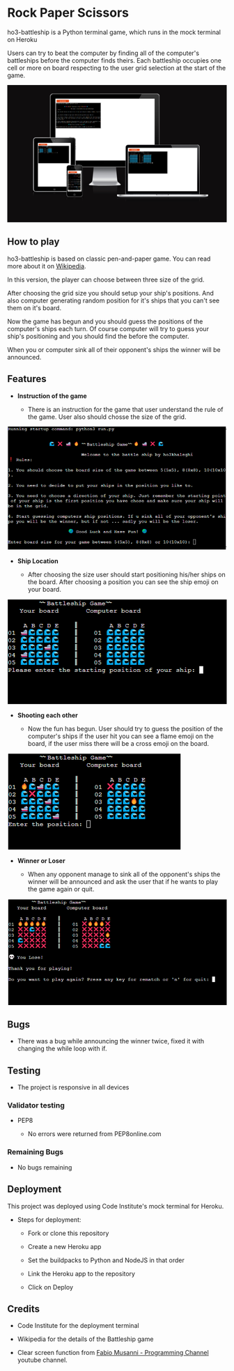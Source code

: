 # Rock Paper Scissors

ho3-battleship is a Python terminal game, which runs in the mock terminal on Heroku

Users can try to beat the computer by finding all of the computer's battleships before the computer finds theirs. Each battleship occupies one cell or more on board respecting to the user grid selection at the start of the game.

![Responsive Mockup](./assets/screenshots/mockup.png)

## How to play

ho3-battleship is based on classic pen-and-paper game. You can read more about it on [Wikipedia](https://en.wikipedia.org/wiki/Battleship_(game)).

In this version, the player can choose between three size of the grid.

After choosing the grid size you should setup your ship's positions. And also computer generating random position for it's ships that you can't see them on it's board.

Now the game has begun and you should guess the positions of the computer's ships each turn. Of course computer will try to guess your ship's positioning and you should find the before the computer.

When you or computer sink all of their opponent's ships the winner will be announced.

## Features

- __Instruction of the game__

    - There is an instruction for the game that user understand the rule of the game. User also should chosse the size of the grid.

![Instruction](./assets/screenshots/instruction.png)

- __Ship Location__

    - After choosing the size user should start positioning his/her ships on the board. After choosing a position you can see the ship emoji on your board.

![Ship Location](./assets/screenshots/ship-location.png)

- __Shooting each other__

    - Now the fun has begun. User should try to guess the position of the computer's ships if the user hit you can see a flame emoji on the board, if the user miss there will be a cross emoji on the board.

![Matching View](./assets/screenshots/matching-view.png)

- __Winner or Loser__

    - When any opponent manage to sink all of the opponent's ships the winner will be announced and ask the user that if he wants to play the game again or quit.

![Winner or Loser](./assets/screenshots/winner-looser.png)

## Bugs

  - There was a bug while announcing the winner twice, fixed it with changing the while loop with if. 

## Testing

  - The project is responsive in all devices


### Validator testing

- PEP8

  - No errors were returned from PEP8online.com

### Remaining Bugs

- No bugs remaining

## Deployment

This project was deployed using Code Institute's mock terminal for Heroku.

- Steps for deployment:

  - Fork or clone this repository

  - Create a new Heroku app

  - Set the buildpacks to Python and NodeJS in that order

  - Link the Heroku app to the repository

  - Click on Deploy

## Credits

- Code Institute for the deployment terminal

- Wikipedia for the details of the Battleship game

- Clear screen function from [Fabio Musanni - Programming Channel](https://www.youtube.com/watch?v=Kmu6rmPQt4c&ab_channel=FabioMusanni-ProgrammingChannel)  youtube channel.
